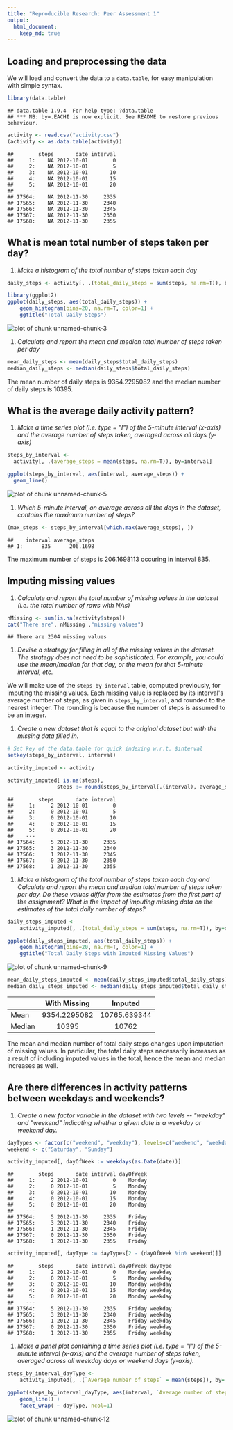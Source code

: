 ```yaml
---
title: "Reproducible Research: Peer Assessment 1"
output: 
  html_document:
    keep_md: true
---
```



## Loading and preprocessing the data

We will load and convert the data to a `data.table`, for easy manipulation with simple syntax.

```r
library(data.table)
```

```
## data.table 1.9.4  For help type: ?data.table
## *** NB: by=.EACHI is now explicit. See README to restore previous behaviour.
```

```r
activity <- read.csv("activity.csv")
(activity <- as.data.table(activity))
```

```
##        steps       date interval
##     1:    NA 2012-10-01        0
##     2:    NA 2012-10-01        5
##     3:    NA 2012-10-01       10
##     4:    NA 2012-10-01       15
##     5:    NA 2012-10-01       20
##    ---                          
## 17564:    NA 2012-11-30     2335
## 17565:    NA 2012-11-30     2340
## 17566:    NA 2012-11-30     2345
## 17567:    NA 2012-11-30     2350
## 17568:    NA 2012-11-30     2355
```


## What is mean total number of steps taken per day?

1. *Make a histogram of the total number of steps taken each day*  

  
  ```r
  daily_steps <- activity[, .(total_daily_steps = sum(steps, na.rm=T)), by=date]
  
  library(ggplot2)
  ggplot(daily_steps, aes(total_daily_steps)) + 
      geom_histogram(bins=20, na.rm=T, color=1) +
      ggtitle("Total Daily Steps")
  ```
  
  ![plot of chunk unnamed-chunk-3](figure/unnamed-chunk-3-1.png) 

1. *Calculate and report the mean and median total number of steps taken per day*

  
  ```r
  mean_daily_steps <- mean(daily_steps$total_daily_steps)
  median_daily_steps <- median(daily_steps$total_daily_steps)
  ```
  The mean number of daily steps is 9354.2295082 and the median number of daily steps is 10395.


## What is the average daily activity pattern?

1. *Make a time series plot (i.e. type = "l") of the 5-minute interval (x-axis) and the average number of steps taken, averaged across all days (y-axis)*
  
  
  ```r
  steps_by_interval <- 
    activity[, .(average_steps = mean(steps, na.rm=T)), by=interval]
  
  ggplot(steps_by_interval, aes(interval, average_steps)) +
    geom_line()
  ```
  
  ![plot of chunk unnamed-chunk-5](figure/unnamed-chunk-5-1.png) 

1. *Which 5-minute interval, on average across all the days in the dataset, contains the maximum number of steps?*

  
  ```r
  (max_steps <- steps_by_interval[which.max(average_steps), ])
  ```
  
  ```
  ##    interval average_steps
  ## 1:      835      206.1698
  ```
  
  The maximum number of steps is 206.1698113 occuring in interval 835.


## Imputing missing values

1. *Calculate and report the total number of missing values in the dataset (i.e. the total number of rows with NAs)*

  
  ```r
  nMissing <- sum(is.na(activity$steps))
  cat("There are", nMissing ,"missing values")
  ```
  
  ```
  ## There are 2304 missing values
  ```
  
1. *Devise a strategy for filling in all of the missing values in the dataset. The strategy does not need to be sophisticated. For example, you could use the mean/median for that day, or the mean for that 5-minute interval, etc.*  

  We will make use of the `steps_by_interval` table, computed previously, for imputing the missing values. Each missing value is replaced by its interval's average number of steps, as given in `steps_by_interval`, and rounded to the nearest integer. The rounding is because the number of steps is assumed to be an integer.

1. *Create a new dataset that is equal to the original dataset but with the missing data filled in.*

  
  ```r
  # Set key of the data.table for quick indexing w.r.t. $interval
  setkey(steps_by_interval, interval)
  
  activity_imputed <- activity
  
  activity_imputed[ is.na(steps),
                  steps := round(steps_by_interval[.(interval), average_steps], )]
  ```
  
  ```
  ##        steps       date interval
  ##     1:     2 2012-10-01        0
  ##     2:     0 2012-10-01        5
  ##     3:     0 2012-10-01       10
  ##     4:     0 2012-10-01       15
  ##     5:     0 2012-10-01       20
  ##    ---                          
  ## 17564:     5 2012-11-30     2335
  ## 17565:     3 2012-11-30     2340
  ## 17566:     1 2012-11-30     2345
  ## 17567:     0 2012-11-30     2350
  ## 17568:     1 2012-11-30     2355
  ```



1. *Make a histogram of the total number of steps taken each day and Calculate and report the mean and median total number of steps taken per day. Do these values differ from the estimates from the first part of the assignment? What is the impact of imputing missing data on the estimates of the total daily number of steps?*

  
  ```r
  daily_steps_imputed <- 
      activity_imputed[, .(total_daily_steps = sum(steps, na.rm=T)), by=date]
  
  ggplot(daily_steps_imputed, aes(total_daily_steps)) + 
      geom_histogram(bins=20, na.rm=T, color=1) +
      ggtitle("Total Daily Steps with Imputed Missing Values")
  ```
  
  ![plot of chunk unnamed-chunk-9](figure/unnamed-chunk-9-1.png) 

  
  ```r
  mean_daily_steps_imputed <- mean(daily_steps_imputed$total_daily_steps)
  median_daily_steps_imputed <- median(daily_steps_imputed$total_daily_steps)
  ```

  |  | With Missing | Imputed |
  |---|:---:|:---:|
  | Mean | 9354.2295082| 10765.639344 |
  | Median | 10395| 10762 |

  The mean and median number of total daily steps changes upon imputation of missing values. In particular, the total daily steps necessarily increases as a result of including imputed values in the total, hence the mean and median increases as well.


## Are there differences in activity patterns between weekdays and weekends?

1. *Create a new factor variable in the dataset with two levels -- "weekday" and "weekend" indicating whether a given date is a weekday or weekend day.*

  
  ```r
  dayTypes <- factor(c("weekend", "weekday"), levels=c("weekend", "weekday"))
  weekend <- c("Saturday", "Sunday")
  
  activity_imputed[, dayOfWeek := weekdays(as.Date(date))]
  ```
  
  ```
  ##        steps       date interval dayOfWeek
  ##     1:     2 2012-10-01        0    Monday
  ##     2:     0 2012-10-01        5    Monday
  ##     3:     0 2012-10-01       10    Monday
  ##     4:     0 2012-10-01       15    Monday
  ##     5:     0 2012-10-01       20    Monday
  ##    ---                                    
  ## 17564:     5 2012-11-30     2335    Friday
  ## 17565:     3 2012-11-30     2340    Friday
  ## 17566:     1 2012-11-30     2345    Friday
  ## 17567:     0 2012-11-30     2350    Friday
  ## 17568:     1 2012-11-30     2355    Friday
  ```
  
  ```r
  activity_imputed[, dayType := dayTypes[2 - (dayOfWeek %in% weekend)]]
  ```
  
  ```
  ##        steps       date interval dayOfWeek dayType
  ##     1:     2 2012-10-01        0    Monday weekday
  ##     2:     0 2012-10-01        5    Monday weekday
  ##     3:     0 2012-10-01       10    Monday weekday
  ##     4:     0 2012-10-01       15    Monday weekday
  ##     5:     0 2012-10-01       20    Monday weekday
  ##    ---                                            
  ## 17564:     5 2012-11-30     2335    Friday weekday
  ## 17565:     3 2012-11-30     2340    Friday weekday
  ## 17566:     1 2012-11-30     2345    Friday weekday
  ## 17567:     0 2012-11-30     2350    Friday weekday
  ## 17568:     1 2012-11-30     2355    Friday weekday
  ```

1. *Make a panel plot containing a time series plot (i.e. type = "l") of the 5-minute interval (x-axis) and the average number of steps taken, averaged across all weekday days or weekend days (y-axis).*

  
  ```r
  steps_by_interval_dayType <- 
      activity_imputed[, .(`Average number of steps` = mean(steps)), by=.(interval, dayType)]
  
  ggplot(steps_by_interval_dayType, aes(interval, `Average number of steps`)) +
      geom_line() +
      facet_wrap( ~ dayType, ncol=1)
  ```
  
  ![plot of chunk unnamed-chunk-12](figure/unnamed-chunk-12-1.png) 

